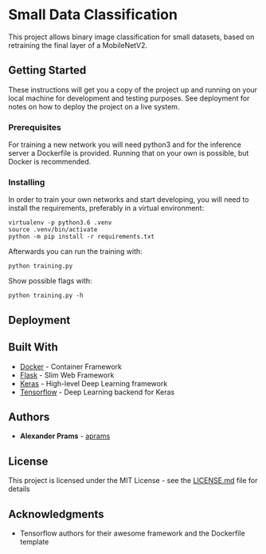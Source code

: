 # Small Data Classification

This project allows binary image classification for small datasets, based on retraining the final layer of a MobileNetV2.

## Getting Started

These instructions will get you a copy of the project up and running on your local machine for development and testing purposes. See deployment for notes on how to deploy the project on a live system.

### Prerequisites

For training a new network you will need python3 and for the inference server a Dockerfile is provided. Running that on your own is possible, but Docker is recommended.


### Installing

In order to train your own networks and start developing, you will need to install the requirements, preferably in a virtual environment:


```
virtualenv -p python3.6 .venv
source .venv/bin/activate
python -m pip install -r requirements.txt
```

Afterwards you can run the training with:
```
python training.py
```

Show possible flags with:
```
python training.py -h
```

## Deployment

## Built With

* [Docker](https://www.docker.com/) - Container Framework
* [Flask](http://flask.pocoo.org/) - Slim Web Framework
* [Keras](https://keras.io/) - High-level Deep Learning framework
* [Tensorflow](https://www.tensorflow.org/) - Deep Learning backend for Keras

## Authors

* **Alexander Prams** - [aprams](https://github.com/aprams)

## License

This project is licensed under the MIT License - see the [LICENSE.md](LICENSE.md) file for details

## Acknowledgments

* Tensorflow authors for their awesome framework and the Dockerfile template


